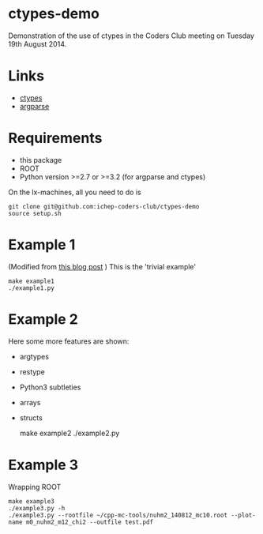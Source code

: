 ctypes-demo
===========

Demonstration of the use of ctypes in the Coders Club meeting on Tuesday 19th 
August 2014.

Links
=====
* [ctypes](https://docs.python.org/2.7/library/ctypes.html#module-ctypes)
* [argparse](https://docs.python.org/2.7/library/argparse.html)

Requirements
============

* this package
* ROOT
* Python version >=2.7 or >=3.2 (for argparse and ctypes)

On the lx-machines, all you need to do is

    git clone git@github.com:ichep-coders-club/ctypes-demo
    source setup.sh

Example 1
=========

(Modified from [this blog post](http://blog.prashanthellina.com/2008/01/07/interfacing-python-with-c-using-ctypes/) )
This is the 'trivial example'

    make example1
    ./example1.py

Example 2
=========

Here some more features are shown:

* argtypes
* restype
* Python3 subtleties
* arrays
* structs

    make example2
    ./example2.py

Example 3
=========

Wrapping ROOT

    make example3
    ./example3.py -h
    ./example3.py --rootfile ~/cpp-mc-tools/nuhm2_140812_mc10.root --plot-name m0_nuhm2_m12_chi2 --outfile test.pdf 
